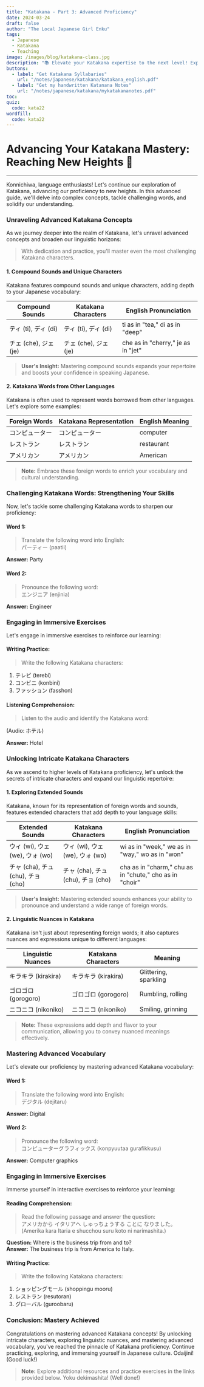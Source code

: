 ```yaml
---
title: "Katakana - Part 3: Advanced Proficiency"
date: 2024-03-24
draft: false
author: "The Local Japanese Girl Enku"
tags:
  - Japanese
  - Katakana
  - Teaching
image: /images/blog/katakana-class.jpg
description: "📚 Elevate your Katakana expertise to the next level! Explore advanced concepts, tackle challenging words, and solidify your understanding with our comprehensive guide."
buttons:
  - label: "Get Katakana Syllabaries"
    url: "/notes/japanese/katakana/katakana_english.pdf"
  - label: "Get my handwritten Katanana Notes"
    url: "/notes/japanese/katakana/mykatakananotes.pdf"
toc:
quiz:
  code: kata22
wordfill:
  code: kata22
---
```


# Advancing Your Katakana Mastery: Reaching New Heights 🚀

---

Konnichiwa, language enthusiasts! Let's continue our exploration of Katakana, advancing our proficiency to new heights. In this advanced guide, we'll delve into complex concepts, tackle challenging words, and solidify our understanding.

### **Unraveling Advanced Katakana Concepts**

As we journey deeper into the realm of Katakana, let's unravel advanced concepts and broaden our linguistic horizons:

> With dedication and practice, you'll master even the most challenging Katakana characters.

#### **1. Compound Sounds and Unique Characters**

Katakana features compound sounds and unique characters, adding depth to your Japanese vocabulary:

| **Compound Sounds**        | **Katakana Characters** | **English Pronunciation** |
|----------------------------|-------------------------|---------------------------|
| ティ (ti), ディ (di)       | ティ (ti), ディ (di)    | ti as in "tea," di as in "deep" |
| チェ (che), ジェ (je)      | チェ (che), ジェ (je)  | che as in "cherry," je as in "jet" |

> **User's Insight:** Mastering compound sounds expands your repertoire and boosts your confidence in speaking Japanese.

#### **2. Katakana Words from Other Languages**

Katakana is often used to represent words borrowed from other languages. Let's explore some examples:

| **Foreign Words**    | **Katakana Representation** | **English Meaning**    |
|----------------------|------------------------------|-------------------------|
| コンピューター        | コンピューター                 | computer                |
| レストラン            | レストラン                     | restaurant              |
| アメリカン            | アメリカン                     | American                |

> **Note:** Embrace these foreign words to enrich your vocabulary and cultural understanding.

### **Challenging Katakana Words: Strengthening Your Skills**

Now, let's tackle some challenging Katakana words to sharpen our proficiency:

#### **Word 1:**

>  Translate the following word into English:  
> パーティー (paatii)

**Answer:** Party

#### **Word 2:**

> Pronounce the following word:  
> エンジニア (enjinia)

**Answer:** Engineer

### **Engaging in Immersive Exercises**

Let's engage in immersive exercises to reinforce our learning:

#### **Writing Practice:**

> Write the following Katakana characters:

1. テレビ (terebi)
2. コンビニ (konbini)
3. ファッション (fasshon)

#### **Listening Comprehension:**

>  Listen to the audio and identify the Katakana word:

(Audio: ホテル)

**Answer:** Hotel

### **Unlocking Intricate Katakana Characters**

As we ascend to higher levels of Katakana proficiency, let's unlock the secrets of intricate characters and expand our linguistic repertoire:

#### **1. Exploring Extended Sounds**

Katakana, known for its representation of foreign words and sounds, features extended characters that add depth to your language skills:

| **Extended Sounds**   | **Katakana Characters** | **English Pronunciation** |
|-----------------------|-------------------------|---------------------------|
| ウィ (wi), ウェ (we), ウォ (wo) | ウィ (wi), ウェ (we), ウォ (wo) | wi as in "week," we as in "way," wo as in "won" |
| チャ (cha), チュ (chu), チョ (cho) | チャ (cha), チュ (chu), チョ (cho) | cha as in "charm," chu as in "chute," cho as in "choir" |

> **User's Insight:** Mastering extended sounds enhances your ability to pronounce and understand a wide range of foreign words.

#### **2. Linguistic Nuances in Katakana**

Katakana isn't just about representing foreign words; it also captures nuances and expressions unique to different languages:

| **Linguistic Nuances** | **Katakana Characters** | **Meaning**               |
|------------------------|--------------------------|---------------------------|
| キラキラ (kirakira)    | キラキラ (kirakira)      | Glittering, sparkling     |
| ゴロゴロ (gorogoro)    | ゴロゴロ (gorogoro)      | Rumbling, rolling         |
| ニコニコ (nikoniko)    | ニコニコ (nikoniko)      | Smiling, grinning         |

> **Note:** These expressions add depth and flavor to your communication, allowing you to convey nuanced meanings effectively.

### **Mastering Advanced Vocabulary**

Let's elevate our proficiency by mastering advanced Katakana vocabulary:

#### **Word 1:**

> Translate the following word into English:  
> デジタル (dejitaru)

**Answer:** Digital

#### **Word 2:**

>  Pronounce the following word:  
> コンピューターグラフィックス (konpyuutaa gurafikkusu)

**Answer:** Computer graphics

### **Engaging in Immersive Exercises**

Immerse yourself in interactive exercises to reinforce your learning:

#### **Reading Comprehension:**

> Read the following passage and answer the question: <br>
アメリカから イタリアへ しゅっちょうする ことに なりました。 <br>
(Amerika kara Itaria e shucchou suru koto ni narimashita.) <br>

**Question:** Where is the business trip from and to? <br>
**Answer:** The business trip is from America to Italy.

#### **Writing Practice:**

>  Write the following Katakana characters:

1. ショッピングモール (shoppingu mooru)
2. レストラン (resutoran)
3. グローバル (guroobaru)

### **Conclusion: Mastery Achieved**

Congratulations on mastering advanced Katakana concepts! By unlocking intricate characters, exploring linguistic nuances, and mastering advanced vocabulary, you've reached the pinnacle of Katakana proficiency. Continue practicing, exploring, and immersing yourself in Japanese culture. Odaijini! (Good luck!)

> **Note:** Explore additional resources and practice exercises in the links provided below. Yoku dekimashita! (Well done!)

